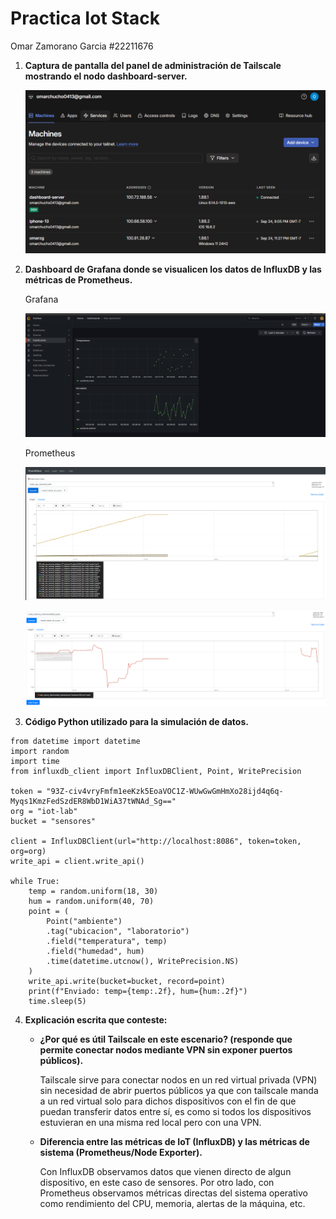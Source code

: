 # Practica Iot Stack
Omar Zamorano Garcia #22211676

1. **Captura de pantalla del panel de administración de Tailscale mostrando el nodo dashboard-server.**

   ![Tailscale](https://github.com/OmarZamorano/Omar-Zamorano-Garcia-Iot-Stack/blob/main/imagenes/Captura_tailscale.PNG)

2. **Dashboard de Grafana donde se visualicen los datos de InfluxDB y las métricas de Prometheus.**

   Grafana
   
   ![Grafana](https://github.com/OmarZamorano/Omar-Zamorano-Garcia-Iot-Stack/blob/main/imagenes/Captura_grafana.PNG)

   Prometheus
   
   ![Prometheus](https://github.com/OmarZamorano/Omar-Zamorano-Garcia-Iot-Stack/blob/main/imagenes/Captura_prometheus1.PNG)

   ![Prometheus](https://github.com/OmarZamorano/Omar-Zamorano-Garcia-Iot-Stack/blob/main/imagenes/Captura_prometheus2.PNG)

3. **Código Python utilizado para la simulación de datos.**

```
from datetime import datetime
import random
import time
from influxdb_client import InfluxDBClient, Point, WritePrecision

token = "93Z-civ4vryFmfm1eeKzk5EoaVOC1Z-WUwGwGmHmXo28ijd4q6q-Myqs1KmzFedSzdER8WbD1WiA37tWNAd_Sg=="
org = "iot-lab"
bucket = "sensores"

client = InfluxDBClient(url="http://localhost:8086", token=token, org=org)
write_api = client.write_api()

while True:
    temp = random.uniform(18, 30)
    hum = random.uniform(40, 70)
    point = (
        Point("ambiente")
        .tag("ubicacion", "laboratorio")
        .field("temperatura", temp)
        .field("humedad", hum)
        .time(datetime.utcnow(), WritePrecision.NS)
    )
    write_api.write(bucket=bucket, record=point)
    print(f"Enviado: temp={temp:.2f}, hum={hum:.2f}")
    time.sleep(5)
```

4. **Explicación escrita que conteste:**
   - **¿Por qué es útil Tailscale en este escenario? (responde que permite conectar nodos mediante VPN sin exponer puertos públicos).**

        Tailscale sirve para conectar nodos en un red virtual privada (VPN) sin necesidad de abrir puertos públicos ya que con tailscale manda a un red virtual solo para dichos dispositivos con el fin de que puedan transferir datos entre sí, es como si todos los dispositivos estuvieran en una misma red local pero con una VPN.
     
   - **Diferencia entre las métricas de IoT (InfluxDB) y las métricas de sistema (Prometheus/Node Exporter).**

       Con InfluxDB observamos datos que vienen directo de algun dispositivo, en este caso de sensores. Por otro lado, con Prometheus observamos métricas directas del sistema operativo como rendimiento del CPU, memoria, alertas de la máquina, etc.
